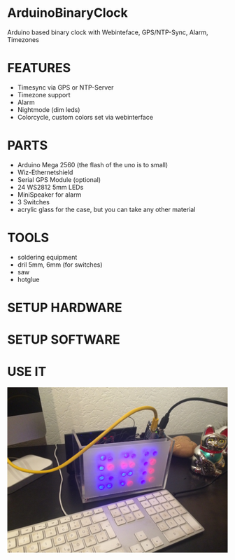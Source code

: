# ArduinoBinaryClock
Arduino based binary clock with Webinteface, GPS/NTP-Sync, Alarm, Timezones


# FEATURES
* Timesync via GPS or NTP-Server
* Timezone support
* Alarm
* Nightmode (dim leds)
* Colorcycle, custom colors set via webinterface

# PARTS
* Arduino Mega 2560 (the flash of the uno is to small)
* Wiz-Ethernetshield
* Serial GPS Module (optional)
* 24 WS2812 5mm LEDs
* MiniSpeaker for alarm
* 3 Switches
* acrylic glass for the case, but you can take any other material

# TOOLS
* soldering equipment
* dril 5mm, 6mm (for switches)
* saw
* hotglue

# SETUP HARDWARE


# SETUP SOFTWARE

# USE IT



![Gopher image](PHOTOS/Photo-21-04-14-04-54-46-0.JPG)
